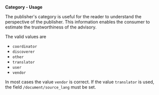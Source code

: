 **Category - Usage**

The publisher's category is useful for the reader to understand the perspective of the publisher.
This information enables the consumer to estimate the trustworthiness of the advisory.

The valid values are

* `coordinator`
* `discoverer`
* `other`
* `translator`
* `user`
* `vendor`

In most cases the value `vendor` is correct.
If the value `translator` is used, the field `/document/source_lang` must be set.
